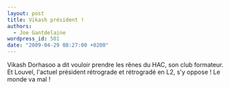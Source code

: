 ```yaml
---
layout: post
title: Vikash président !
authors:
  - Joe Gantdelaine
wordpress_id: 501
date: "2009-04-29 08:27:00 +0200"
---
```


Vikash Dorhasoo a dit vouloir prendre les rênes du HAC, son club formateur. Et
Louvel, l'actuel président rétrograde et rétrogradé en L2, s'y oppose ! Le monde
va mal !
